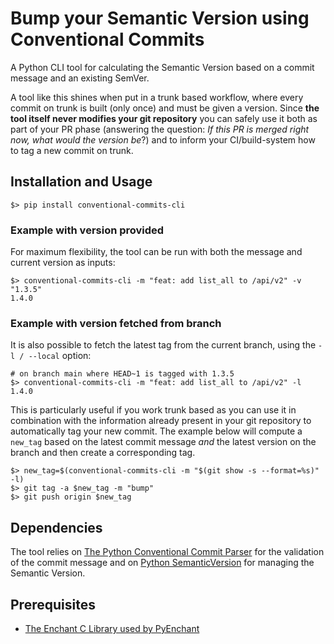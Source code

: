 Bump your Semantic Version using Conventional Commits
===

A Python CLI tool for calculating the Semantic Version based on a commit message and an
existing SemVer.

A tool like this shines when put in a trunk based workflow, where every commit on trunk is
built (only once) and must be given a version.
Since **the tool itself never modifies your git repository** you can safely use it both as
part of your PR phase (answering the question: _If this PR is merged right now, what would
the version be_?) and to inform your CI/build-system how to tag a new commit on trunk.


## Installation and Usage

```shell
$> pip install conventional-commits-cli
```

### Example with version provided

For maximum flexibility, the tool can be run with both the message and current version as inputs:

```shell
$> conventional-commits-cli -m "feat: add list_all to /api/v2" -v "1.3.5"
1.4.0
```

### Example with version fetched from branch

It is also possible to fetch the latest tag from the current branch, using the `-l / --local` option:

```shell
# on branch main where HEAD~1 is tagged with 1.3.5
$> conventional-commits-cli -m "feat: add list_all to /api/v2" -l
1.4.0
```

This is particularly useful if you work trunk based as you can use it in combination with
the information already present in your git repository to automatically tag your new commit.
The example below will compute a `new_tag` based on the latest commit message _and_ the latest
version on the branch and then create a corresponding tag.

```shell
$> new_tag=$(conventional-commits-cli -m "$(git show -s --format=%s)" -l)
$> git tag -a $new_tag -m "bump"
$> git push origin $new_tag
```


## Dependencies

The tool relies on [The Python Conventional Commit Parser](https://github.com/jeremyagray/pccc/tree/main) for the
validation of the commit message and on [Python SemanticVersion](https://github.com/rbarrois/python-semanticversion) for
managing the Semantic Version.


## Prerequisites

* [The Enchant C Library used by PyEnchant](https://pyenchant.github.io/pyenchant/install.html)